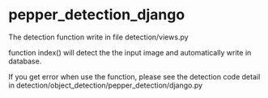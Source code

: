 # pepper_detection_django
The detection function write in file detection/views.py

function index() will detect the the input image and automatically write in database.

If you get error when use the function, please see the detection code detail in detection/object_detection/pepper_detection/django.py
